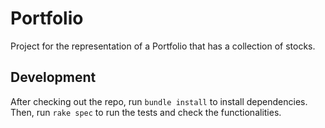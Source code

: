# Portfolio

Project for the representation of a Portfolio that has a collection of stocks.

## Development

After checking out the repo, run `bundle install` to install dependencies. Then, run `rake spec` to run the tests and check the functionalities.